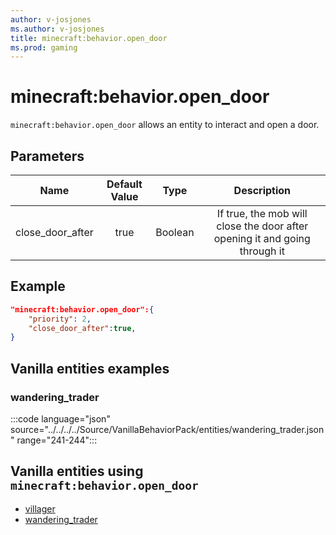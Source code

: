 ```yaml
---
author: v-josjones
ms.author: v-josjones
title: minecraft:behavior.open_door
ms.prod: gaming
---
```


# minecraft:behavior.open_door

`minecraft:behavior.open_door` allows an entity to interact and open a door.

## Parameters

|Name |Default Value  |Type  |Description  |
|:---------:|:---------:|:---------:|:---------:|
|close_door_after| true| Boolean| If true, the mob will close the door after opening it and going through it |

## Example

```json
"minecraft:behavior.open_door":{
    "priority": 2,
    "close_door_after":true,
}
```

## Vanilla entities examples

### wandering_trader

:::code language="json" source="../../../../Source/VanillaBehaviorPack/entities/wandering_trader.json" range="241-244":::

## Vanilla entities using `minecraft:behavior.open_door`

- [villager](../../../../Source/VanillaBehaviorPack_Snippets/entities/villager.md)
- [wandering_trader](../../../../Source/VanillaBehaviorPack_Snippets/entities/wandering_trader.md)
